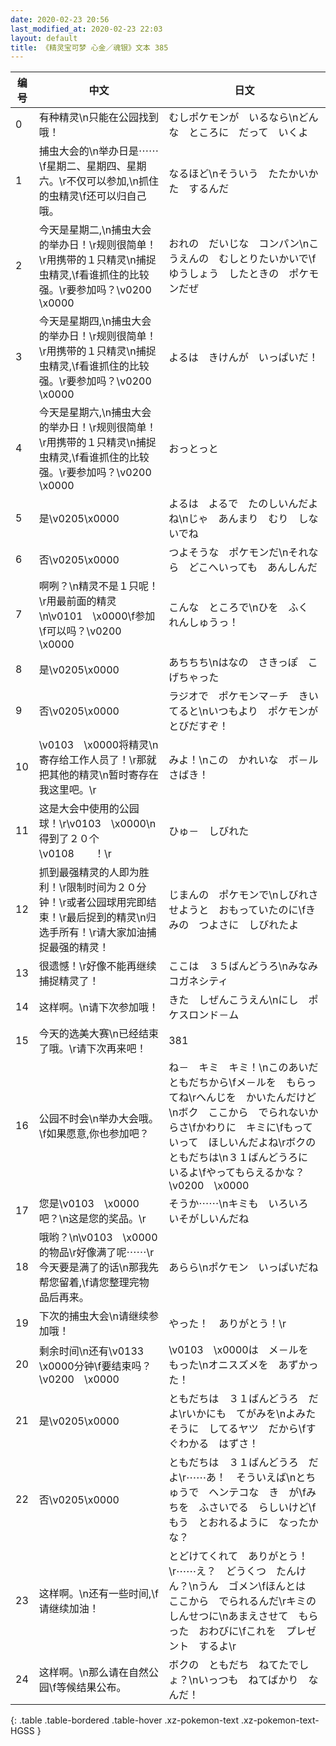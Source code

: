 ```yaml
---
date: 2020-02-23 20:56
last_modified_at: 2020-02-23 22:03
layout: default
title: 《精灵宝可梦 心金／魂银》文本 385
---
```

| 编号 | 中文 | 日文 |
| ---- | ---- | ---- |
| 0 | 有种精灵\n只能在公园找到哦！ | むしポケモンが　いるなら\nどんな　ところに　だって　いくよ |
| 1 | 捕虫大会的\n举办日是⋯⋯\f星期二、星期四、星期六。\r不仅可以参加,\n抓住的虫精灵\f还可以归自己哦。 | なるほど\nそういう　たたかいかた　するんだ |
| 2 | 今天是星期二,\n捕虫大会的举办日！\r规则很简单！\r用携带的１只精灵\n捕捉虫精灵,\f看谁抓住的比较强。\r要参加吗？\v0200　\x0000 | おれの　だいじな　コンパン\nこうえんの　むしとりたいかいで\fゆうしょう　したときの　ポケモンだぜ |
| 3 | 今天是星期四,\n捕虫大会的举办日！\r规则很简单！\r用携带的１只精灵\n捕捉虫精灵,\f看谁抓住的比较强。\r要参加吗？\v0200　\x0000 | よるは　きけんが　いっぱいだ！ |
| 4 | 今天是星期六,\n捕虫大会的举办日！\r规则很简单！\r用携带的１只精灵\n捕捉虫精灵,\f看谁抓住的比较强。\r要参加吗？\v0200　\x0000 | おっとっと |
| 5 | 是\v0205\x0000 | よるは　よるで　たのしいんだよね\nじゃ　あんまり　むり　しないでね |
| 6 | 否\v0205\x0000 | つよそうな　ポケモンだ\nそれなら　どこへいっても　あんしんだ |
| 7 | 啊咧？\n精灵不是１只呢！\r用最前面的精灵\n\v0101　\x0000\f参加\f可以吗？\v0200　\x0000 | こんな　ところで\nひを　ふく　れんしゅうっ！ |
| 8 | 是\v0205\x0000 | あちちち\nはなの　さきっぽ　こげちゃった |
| 9 | 否\v0205\x0000 | ラジオで　ポケモンマ－チ　きいてると\nいつもより　ポケモンが　とびだすぞ！ |
| 10 | \v0103　\x0000将精灵\n寄存给工作人员了！\r那就把其他的精灵\n暂时寄存在我这里吧。\r | みよ！\nこの　かれいな　ボ－ルさばき！ |
| 11 | 这是大会中使用的公园球！\r\v0103　\x0000\n得到了２０个\v0108　　！\r | ひゅ－　しびれた |
| 12 | 抓到最强精灵的人即为胜利！\r限制时间为２０分钟！\r或者公园球用完即结束！\r最后捉到的精灵\n归选手所有！\r请大家加油捕捉最强的精灵！ | じまんの　ポケモンで\nしびれさせようと　おもっていたのに\fきみの　つよさに　しびれたよ |
| 13 | 很遗憾！\r好像不能再继续捕捉精灵了！ | ここは　３５ばんどうろ\nみなみ　コガネシティ |
| 14 | 这样啊。\n请下次参加哦！ | きた　しぜんこうえん\nにし　ポケスロンド－ム |
| 15 | 今天的选美大赛\n已经结束了哦。\r请下次再来吧！ | 381 |
| 16 | 公园不时会\n举办大会哦。\f如果愿意,你也参加吧？ | ね－　キミ　キミ！\nこのあいだ　ともだちから\fメ－ルを　もらってね\rへんじを　かいたんだけど\nボク　ここから　でられないからさ\fかわりに　キミに\fもっていって　ほしいんだよね\rボクの　ともだちは\n３１ばんどうろに　いるよ\fやってもらえるかな？\v0200　\x0000 |
| 17 | 您是\v0103　\x0000吧？\n这是您的奖品。\r | そうか⋯⋯\nキミも　いろいろ　いそがしいんだね |
| 18 | 哦哟？\n\v0103　\x0000的物品\r好像满了呢⋯⋯\r今天要是满了的话\n那我先帮您留着,\f请您整理完物品后再来。 | あらら\nポケモン　いっぱいだね |
| 19 | 下次的捕虫大会\n请继续参加哦！ | やった！　ありがとう！\r |
| 20 | 剩余时间\n还有\v0133　\x0000分钟\f要结束吗？\v0200　\x0000 | \v0103　\x0000は　メ－ルを　もった\nオニスズメを　あずかった！ |
| 21 | 是\v0205\x0000 | ともだちは　３１ばんどうろ　だよ\rいかにも　てがみを\nよみたそうに　してるヤツ　だから\fすぐわかる　はずさ！ |
| 22 | 否\v0205\x0000 | ともだちは　３１ばんどうろ　だよ\r⋯⋯あ！　そういえば\nとちゅうで　ヘンテコな　き　が\fみちを　ふさいでる　らしいけど\fもう　とおれるように　なったかな？ |
| 23 | 这样啊。\n还有一些时间,\f请继续加油！ | とどけてくれて　ありがとう！\r⋯⋯え？　どうくつ　たんけん？\nうん　ゴメン\fほんとは　ここから　でられるんだ\rキミの　しんせつに\nあまえさせて　もらった　おわびに\fこれを　プレゼント　するよ\r |
| 24 | 这样啊。\n那么请在自然公园\f等候结果公布。 | ボクの　ともだち　ねてたでしょ？\nいっつも　ねてばかり　なんだ！ |
{: .table .table-bordered .table-hover .xz-pokemon-text .xz-pokemon-text-HGSS }